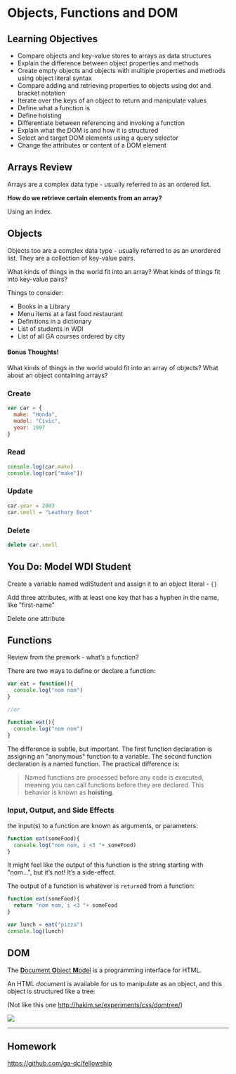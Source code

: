 # Objects, Functions and DOM

## Learning Objectives 

- Compare objects and key-value stores to arrays as data structures
- Explain the difference between object properties and methods
- Create empty objects and objects with multiple properties and methods using object literal syntax
- Compare adding and retrieving properties to objects using dot and bracket notation
- Iterate over the keys of an object to return and manipulate values
- Define what a function is
- Define hoisting
- Differentiate between referencing and invoking a function
- Explain what the DOM is and how it is structured
- Select and target DOM elements using a query selector
- Change the attributes or content of a DOM element

## Arrays Review

Arrays are a complex data type - usually referred to as an ordered list.

**How do we retrieve certain elements from an array?**

Using an index.

## Objects

Objects too are a complex data type - usually referred to as an *un*ordered list. They are
a collection of key-value pairs.

What kinds of things in the world fit into an array? What kinds of things fit into key-value pairs?

Things to consider:

- Books in a Library
- Menu items at a fast food restaurant
- Definitions in a dictionary
- List of students in WDI
- List of all GA courses ordered by city

#### Bonus Thoughts!

What kinds of things in the world would fit into an array of objects? What about an object containing arrays?

### Create

```js
var car = {
  make: "Honda",
  model: "Civic",
  year: 1997
}
```

### Read

```js
console.log(car.make)
console.log(car["make"])
```

### Update

```js
car.year = 2003
car.smell = "Leathery Boot" 
```

### Delete

```js
delete car.smell
```

## You Do: Model WDI Student

Create a variable named wdiStudent and assign it to an object literal - `{}`

Add three attributes, with at least one key that has a hyphen in the name, like "first-name"

Delete one attribute

## Functions

Review from the prework - what’s a function?

There are two ways to define or declare a function:

```js
var eat = function(){
  console.log("nom nom")
}

//or

function eat(){
  console.log("nom nom")
}
```

The difference is subtle, but important. The first function declaration is assigning an "anonymous" function to a variable.
The second function declaration is a named function. The practical difference is:

>Named functions are processed before any code is executed, meaning you can call functions before they are declared. This behavior is known as **hoisting**.

### Input, Output, and Side Effects

the input(s) to a function are known as arguments, or parameters:

```js
function eat(someFood){
  console.log("nom nom, i <3 "+ someFood)
}
```

It might feel like the output of this function is the string starting with "nom...", but it’s not! It’s a side-effect.

The output of a function is whatever is `return`ed from a function:

```js
function eat(someFood){
  return "nom nom, i <3 "+ someFood
}

var lunch = eat("pizza")
console.log(lunch)
```

## DOM

The [**D**ocument **O**bject **M**odel](https://developer.mozilla.org/en-US/docs/Web/API/Document_Object_Model/Introduction) 
is a programming interface for HTML.

An HTML *document* is available for us to manipulate as an object, and this object is structured like a tree:

(Not like this one http://hakim.se/experiments/css/domtree/)

![](http://www.tuxradar.com/files/LXF118.tut_grease.diagram.png)

---

## Homework

<https://github.com/ga-dc/fellowship>
